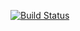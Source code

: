 [![Build Status](https://travis-ci.org/prewk/aoc-2020.svg?branch=master)](https://travis-ci.org/prewk/aoc-2020)
